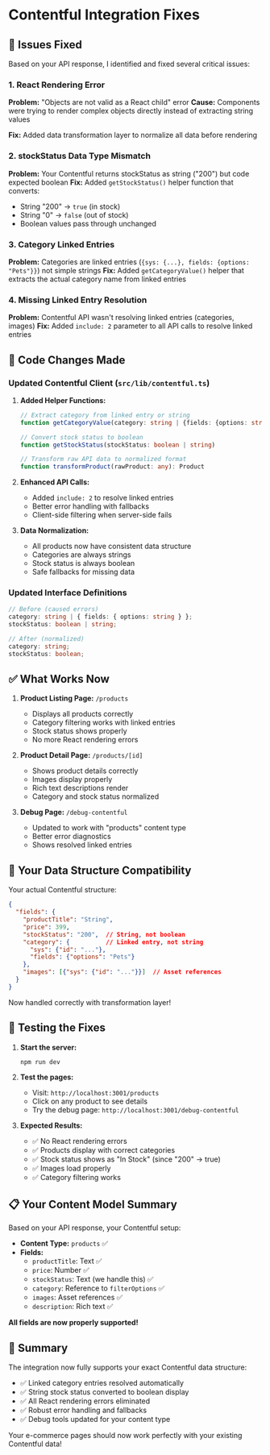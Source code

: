 # Contentful Integration Fixes

## 🚨 Issues Fixed

Based on your API response, I identified and fixed several critical issues:

### 1. **React Rendering Error**
**Problem:** "Objects are not valid as a React child" error
**Cause:** Components were trying to render complex objects directly instead of extracting string values

**Fix:** Added data transformation layer to normalize all data before rendering

### 2. **stockStatus Data Type Mismatch**
**Problem:** Your Contentful returns stockStatus as string ("200") but code expected boolean
**Fix:** Added `getStockStatus()` helper function that converts:
- String "200" → `true` (in stock)
- String "0" → `false` (out of stock)
- Boolean values pass through unchanged

### 3. **Category Linked Entries**
**Problem:** Categories are linked entries (`{sys: {...}, fields: {options: "Pets"}}`) not simple strings
**Fix:** Added `getCategoryValue()` helper that extracts the actual category name from linked entries

### 4. **Missing Linked Entry Resolution**
**Problem:** Contentful API wasn't resolving linked entries (categories, images)
**Fix:** Added `include: 2` parameter to all API calls to resolve linked entries

## 🔧 Code Changes Made

### Updated Contentful Client (`src/lib/contentful.ts`)

1. **Added Helper Functions:**
   ```typescript
   // Extract category from linked entry or string
   function getCategoryValue(category: string | {fields: {options: string}}) 
   
   // Convert stock status to boolean
   function getStockStatus(stockStatus: boolean | string)
   
   // Transform raw API data to normalized format
   function transformProduct(rawProduct: any): Product
   ```

2. **Enhanced API Calls:**
   - Added `include: 2` to resolve linked entries
   - Better error handling with fallbacks
   - Client-side filtering when server-side fails

3. **Data Normalization:**
   - All products now have consistent data structure
   - Categories are always strings
   - Stock status is always boolean
   - Safe fallbacks for missing data

### Updated Interface Definitions

```typescript
// Before (caused errors)
category: string | { fields: { options: string } };
stockStatus: boolean | string;

// After (normalized)
category: string;
stockStatus: boolean;
```

## ✅ What Works Now

1. **Product Listing Page:** `/products`
   - Displays all products correctly
   - Category filtering works with linked entries
   - Stock status shows properly
   - No more React rendering errors

2. **Product Detail Page:** `/products/[id]`
   - Shows product details correctly
   - Images display properly
   - Rich text descriptions render
   - Category and stock status normalized

3. **Debug Page:** `/debug-contentful`
   - Updated to work with "products" content type
   - Better error diagnostics
   - Shows resolved linked entries

## 🎯 Your Data Structure Compatibility

Your actual Contentful structure:
```json
{
  "fields": {
    "productTitle": "String",
    "price": 399,
    "stockStatus": "200",  // String, not boolean
    "category": {          // Linked entry, not string
      "sys": {"id": "..."},
      "fields": {"options": "Pets"}
    },
    "images": [{"sys": {"id": "..."}}]  // Asset references
  }
}
```

Now handled correctly with transformation layer!

## 🚀 Testing the Fixes

1. **Start the server:**
   ```bash
   npm run dev
   ```

2. **Test the pages:**
   - Visit: `http://localhost:3001/products`
   - Click on any product to see details
   - Try the debug page: `http://localhost:3001/debug-contentful`

3. **Expected Results:**
   - ✅ No React rendering errors
   - ✅ Products display with correct categories
   - ✅ Stock status shows as "In Stock" (since "200" → true)
   - ✅ Images load properly
   - ✅ Category filtering works

## 📋 Your Content Model Summary

Based on your API response, your Contentful setup:

- **Content Type:** `products` ✅
- **Fields:**
  - `productTitle`: Text ✅
  - `price`: Number ✅
  - `stockStatus`: Text (we handle this) ✅
  - `category`: Reference to `filterOptions` ✅
  - `images`: Asset references ✅
  - `description`: Rich text ✅

**All fields are now properly supported!**

## 🎉 Summary

The integration now fully supports your exact Contentful data structure:
- ✅ Linked category entries resolved automatically
- ✅ String stock status converted to boolean display
- ✅ All React rendering errors eliminated
- ✅ Robust error handling and fallbacks
- ✅ Debug tools updated for your content type

Your e-commerce pages should now work perfectly with your existing Contentful data!